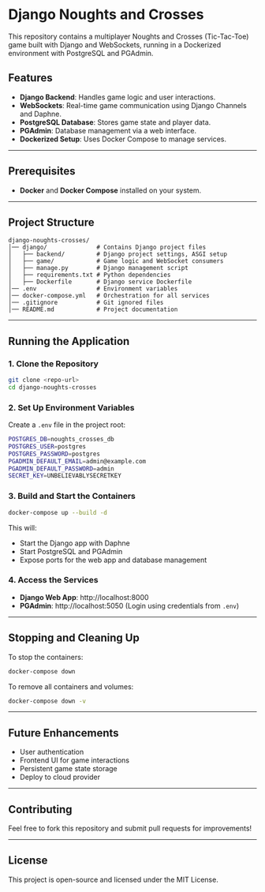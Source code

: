 # Django Noughts and Crosses

This repository contains a multiplayer Noughts and Crosses (Tic-Tac-Toe) game built with Django and WebSockets, running in a Dockerized environment with PostgreSQL and PGAdmin.

## Features
- **Django Backend**: Handles game logic and user interactions.
- **WebSockets**: Real-time game communication using Django Channels and Daphne.
- **PostgreSQL Database**: Stores game state and player data.
- **PGAdmin**: Database management via a web interface.
- **Dockerized Setup**: Uses Docker Compose to manage services.

---

## Prerequisites
- **Docker** and **Docker Compose** installed on your system.

---

## Project Structure
```
django-noughts-crosses/
│── django/              # Contains Django project files
│   ├── backend/         # Django project settings, ASGI setup
│   ├── game/            # Game logic and WebSocket consumers
│   ├── manage.py        # Django management script
│   ├── requirements.txt # Python dependencies
│   ├── Dockerfile       # Django service Dockerfile
│── .env                 # Environment variables
│── docker-compose.yml   # Orchestration for all services
│── .gitignore           # Git ignored files
│── README.md            # Project documentation
```

---

## Running the Application

### 1. Clone the Repository
```sh
git clone <repo-url>
cd django-noughts-crosses
```

### 2. Set Up Environment Variables
Create a `.env` file in the project root:
```sh
POSTGRES_DB=noughts_crosses_db
POSTGRES_USER=postgres
POSTGRES_PASSWORD=postgres
PGADMIN_DEFAULT_EMAIL=admin@example.com
PGADMIN_DEFAULT_PASSWORD=admin
SECRET_KEY=UNBELIEVABLYSECRETKEY
```

### 3. Build and Start the Containers
```sh
docker-compose up --build -d
```
This will:
- Start the Django app with Daphne
- Start PostgreSQL and PGAdmin
- Expose ports for the web app and database management

### 4. Access the Services
- **Django Web App**: http://localhost:8000
- **PGAdmin**: http://localhost:5050 (Login using credentials from `.env`)

---

## Stopping and Cleaning Up
To stop the containers:
```sh
docker-compose down
```
To remove all containers and volumes:
```sh
docker-compose down -v
```

---

## Future Enhancements
- User authentication
- Frontend UI for game interactions
- Persistent game state storage
- Deploy to cloud provider

---

## Contributing
Feel free to fork this repository and submit pull requests for improvements!

---

## License
This project is open-source and licensed under the MIT License.

